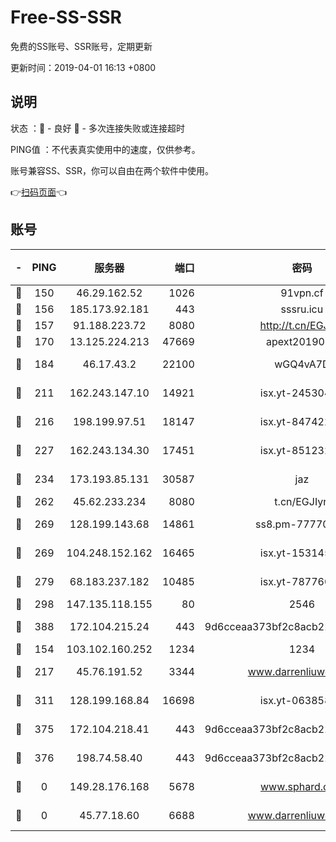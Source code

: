 # Free-SS-SSR

免费的SS账号、SSR账号，定期更新

更新时间：2019-04-01 16:13 +0800

## 说明

状态     ：🙂 - 良好 🙁 - 多次连接失败或连接超时

PING值   ：不代表真实使用中的速度，仅供参考。

账号兼容SS、SSR，你可以自由在两个软件中使用。

👉[扫码页面](https://liesauer.github.io/Free-SS-SSR/)👈

## 账号

|-|PING|服务器|端口|密码|加密方式|区域|
|:----:|:----:|:-----:|-----:|:----:|:----:|:----:|
|🙂|150|46.29.162.52|1026|91vpn.cf|rc4-md5|RU|
|🙂|156|185.173.92.181|443|sssru.icu|rc4-md5|RU|
|🙂|157|91.188.223.72|8080|http://t.cn/EGJIyrl|rc4-md5|RU|
|🙂|170|13.125.224.213|47669|apext2019001|chacha20|KR|
|🙂|184|46.17.43.2|22100|wGQ4vA7D|aes-256-gcm|RU|
|🙂|211|162.243.147.10|14921|isx.yt-24530489|aes-256-cfb|US|
|🙂|216|198.199.97.51|18147|isx.yt-84742242|aes-256-cfb|US|
|🙂|227|162.243.134.30|17451|isx.yt-85123284|aes-256-cfb|US|
|🙂|234|173.193.85.131|30587|jaz|aes-256-cfb|US|
|🙂|262|45.62.233.234|8080|t.cn/EGJIyrl|rc4-md5|CA|
|🙂|269|128.199.143.68|14861|ss8.pm-77770348|aes-256-cfb|SG|
|🙂|269|104.248.152.162|16465|isx.yt-15314560|aes-256-cfb|SG|
|🙂|279|68.183.237.182|10485|isx.yt-78776006|aes-256-cfb|SG|
|🙂|298|147.135.118.155|80|2546|chacha20|US|
|🙂|388|172.104.215.24|443|9d6cceaa373bf2c8acb22e60b6a58be6|aes-256-cfb|US|
|🙂|154|103.102.160.252|1234|1234|rc4-md5|JP|
|🙂|217|45.76.191.52|3344|www.darrenliuwei.com|aes-256-cfb|AU|
|🙂|311|128.199.168.84|16698|isx.yt-06385853|aes-256-cfb|SG|
|🙂|375|172.104.218.41|443|9d6cceaa373bf2c8acb22e60b6a58be6|aes-256-cfb|US|
|🙁|376|198.74.58.40|443|9d6cceaa373bf2c8acb22e60b6a58be6|aes-256-cfb|US|
|🙁|0|149.28.176.168|5678|www.sphard.com|aes-256-cfb|SG|
|🙁|0|45.77.18.60|6688|www.darrenliuwei.com|aes-256-cfb|JP|
